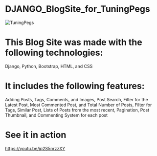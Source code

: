 # DJANGO_BlogSite_for_TuningPegs
![TuningPegs](https://user-images.githubusercontent.com/105762453/217690514-e85e2840-d292-49fb-9b11-0164e4177c23.png)
# This Blog Site was made with the following technologies:
Django, 
Python, 
Bootstrap, 
HTML, and 
CSS
# It includes the following features:
Adding Posts, Tags, Comments, and Images, 
Post Search, 
Filter for the Latest Post, Most Commented Post, and Total Number of Posts, 
Filter for Tags, 
Similar Post, 
Lists of Posts from the most recent, 
Pagination, 
Post Thumbnail, and
Commenting System for each post

# See it in action
https://youtu.be/jp2S5nrzzXY
